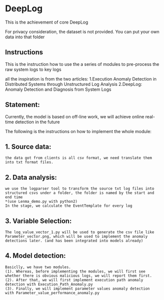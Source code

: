 # DeepLog
This is the achievement of core DeepLog

For privacy consideration, the dataset is not provided. You can put your own data into that folder

## Instructions
This is the instruction how to use the a series of modules to pre-process the raw system logs to key logs

all the inspiration is from the two articles: 
	1.Execution Anomaly Detection in Distributed Systems through Unstructured Log Analysis
	2.DeepLog: Anomaly Detection and Diagnosis from System Logs

## Statement:
Currently, the model is based on off-line work, we will achieve online real-time detection in the future

The following is the instructions on how to implement the whole module:
##  1. Source data:
	the data got from clients is all csv format, we need translate them into txt format files.

##  2. Data analysis:
	we use the logparser tool to transform the source txt log files into structured csvs under a folder, the folder is named by the start and end time
	*(use Lenma_demo.py with python2)
	In the stage, we calculate the EventTemplate for every log

##  3. Variable Selection:
	The log_value_vector_1.py will be used to generate the csv file like Parameter_vector.png, which will be used to implement the anomaly detections later. (and has been integrated into models already)

##  4. Model detection:
	Basiclly, we have two modules. 
	(1). Whereas, before implementing the modules, we will first see whether there is obvious malicious logs, we will report them first.
	(2). After that, we will first implement execution path anomaly detection with Execution_Path_Anomaly.py
	(3). Finally, we will implement parameter values anomaly detection with Parameter_value_performance_anomaly.py	



